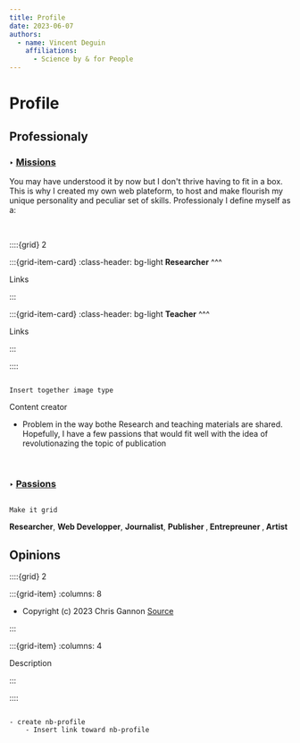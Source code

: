 ```yaml
---
title: Profile
date: 2023-06-07
authors:
  - name: Vincent Deguin
    affiliations:
      - Science by & for People
---
```


# Profile

## Professionaly

### <strong> &#x2023; <u>  Missions </u></strong> 

You may have understood it by now but I don't thrive having to fit in a box. This is why I created my own web plateform, to host and make flourish my unique personality and peculiar set of skills. Professionaly I define myself as a: 

<br>

::::{grid} 2

:::{grid-item-card}
:class-header: bg-light
**Researcher**
^^^

Links

:::

:::{grid-item-card}
:class-header: bg-light
**Teacher**
^^^

Links

:::


::::

```{note}

Insert together image type 

```


<p class="emphase"> Content creator</p>

- Problem in the way bothe Research and teaching materials are shared. Hopefully, I have a few passions that would fit well with the idea of revolutionazing the topic of publication



<br>

### <strong> &#x2023; <u>  Passions </u></strong> 


```{note}

Make it grid

```


<p class="emphase"> <strong>Researcher</strong>, <strong>Web Developper</strong>, <strong>Journalist</strong>, <strong> Publisher </strong>,<strong> Entrepreuner </strong> ,<strong> Artist </strong></p>




## Opinions

::::{grid} 2

:::{grid-item}
:columns: 8

<canvas id="canvas-fading-face"></canvas>
<!-- partial -->
<script src='https://unpkg.co/gsap@3/dist/gsap.min.js'></script>
<script src='https://s3-us-west-2.amazonaws.com/s.cdpn.io/16327/MotionPathPlugin.min.js'></script>
<script src='https://s3-us-west-2.amazonaws.com/s.cdpn.io/16327/EasePack3.min.js'></script><script  src="../../../_static/assets/script/script-fading-face.js"></script>

- Copyright (c) 2023 Chris Gannon [Source](https://codepen.io/chrisgannon/pen/KKGYxxR)

:::

:::{grid-item}
:columns: 4

Description

:::

::::




```{admonition} To Do

- create nb-profile
    - Insert link toward nb-profile

```

